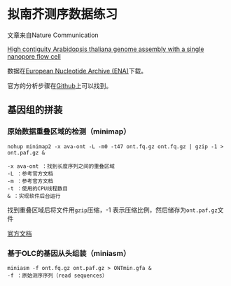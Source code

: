 # 拟南芥测序数据练习

文章来自Nature Communication 

[High contiguity Arabidopsis thaliana genome
assembly with a single nanopore flow cell](https://www.nature.com/articles/s41467-018-03016-2/)

数据在[European Nucleotide Archive (ENA)](https://www.ebi.ac.uk/ena/browser/view/PRJEB21270?show=reads)下载。

官方的分析步骤在[Github](https://github.com/fbemm/onefc-oneasm)上可以找到。

## 基因组的拼装

### 原始数据重叠区域的检测（minimap）

    nohup minimap2 -x ava-ont -L -m0 -t47 ont.fq.gz ont.fq.gz | gzip -1 > ont.paf.gz &

    -x ava-ont ：找到长度序列之间的重叠区域
    -L ：参考官方文档
    -m ：参考官方文档
    -t ：使用的CPU线程数目
    & ：实现软件后台运行

找到重叠区域后将文件用`gzip`压缩，-1 表示压缩比例，然后储存为`ont.paf.gz`文件

[官方文档](https://github.com/lh3/minimap2/blob/master/README.md)

### 基于OLC的基因从头组装（miniasm）

    miniasm -f ont.fq.gz ont.paf.gz > ONTmin.gfa &
    -f ：原始测序序列（read sequences）